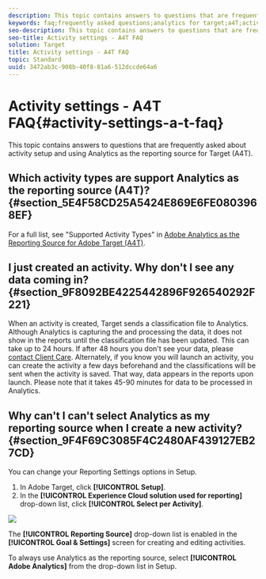 ```yaml
---
description: This topic contains answers to questions that are frequently asked about activity setup and using Analytics as the reporting source for Target (A4T).
keywords: faq;frequently asked questions;analytics for target;a4T;activity setup
seo-description: This topic contains answers to questions that are frequently asked about activity setup and using Analytics as the reporting source for Target (A4T).
seo-title: Activity settings - A4T FAQ
solution: Target
title: Activity settings - A4T FAQ
topic: Standard
uuid: 3472ab3c-908b-40f8-81a6-512dccde64a6
---
```


# Activity settings - A4T FAQ{#activity-settings-a-t-faq}

This topic contains answers to questions that are frequently asked about activity setup and using Analytics as the reporting source for Target (A4T).

## Which activity types are support Analytics as the reporting source (A4T)? {#section_5E4F58CD25A5424E869E6FE0803968EF}

For a full list, see "Supported Activity Types" in [Adobe Analytics as the Reporting Source for Adobe Target (A4T)](../../../c-integrating-target-with-mac/a4t/a4t.md#concept_7540C8C04259434AB6EE33B09F47A1DE).

## I just created an activity. Why don't I see any data coming in? {#section_9F8092BE4225442896F926540292F221}

When an activity is created, Target sends a classification file to Analytics. Although Analytics is capturing the and processing the data, it does not show in the reports until the classification file has been updated. This can take up to 24 hours. If after 48 hours you don't see your data, please [contact Client Care](/help/cmp-resources-and-contact-information.md#reference_ACA3391A00EF467B87930A450050077C). Alternately, if you know you will launch an activity, you can create the activity a few days beforehand and the classifications will be sent when the activity is saved. That way, data appears in the reports upon launch. Please note that it takes 45-90 minutes for data to be processed in Analytics.

## Why can't I can't select Analytics as my reporting source when I create a new activity? {#section_9F4F69C3085F4C2480AF439127EB27CD}

You can change your Reporting Settings options in Setup.

1. In Adobe Target, click **[!UICONTROL Setup]**. 
1. In the **[!UICONTROL Experience Cloud solution used for reporting]** drop-down list, click **[!UICONTROL Select per Activity]**.

![](assets/select-per-activity.png)

The **[!UICONTROL Reporting Source]** drop-down list is enabled in the **[!UICONTROL Goal & Settings]** screen for creating and editing activities.

To always use Analytics as the reporting source, select **[!UICONTROL Adobe Analytics]** from the drop-down list in Setup. 
